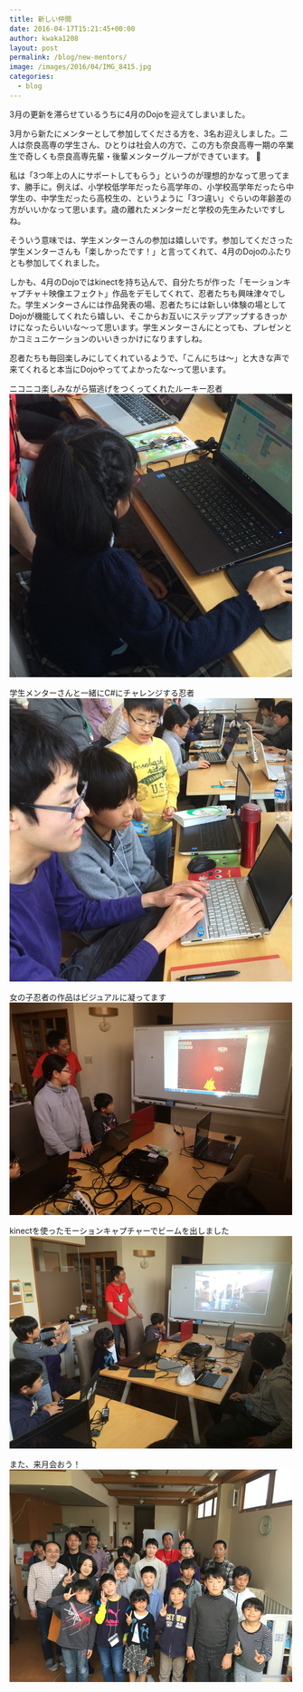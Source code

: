 ```yaml
---
title: 新しい仲間
date: 2016-04-17T15:21:45+00:00
author: kwaka1208
layout: post
permalink: /blog/new-mentors/
image: /images/2016/04/IMG_8415.jpg
categories:
  - blog
---
```

3月の更新を滞らせているうちに4月のDojoを迎えてしまいました。

3月から新たにメンターとして参加してくださる方を、3名お迎えしました。二人は奈良高専の学生さん、ひとりは社会人の方で、この方も奈良高専一期の卒業生で奇しくも奈良高専先輩・後輩メンターグループができています。 🙂

私は「3つ年上の人にサポートしてもらう」というのが理想的かなって思ってます、勝手に。例えば、小学校低学年だったら高学年の、小学校高学年だったら中学生の、中学生だったら高校生の、というように「3つ違い」ぐらいの年齢差の方がいいかなって思います。歳の離れたメンターだと学校の先生みたいですしね。

そういう意味では、学生メンターさんの参加は嬉しいです。参加してくださった学生メンターさんも「楽しかったです！」と言ってくれて、4月のDojoのふたりとも参加してくれました。

しかも、4月のDojoではkinectを持ち込んで、自分たちが作った「モーションキャプチャ＋映像エフェクト」作品をデモしてくれて、忍者たちも興味津々でした。学生メンターさんには作品発表の場、忍者たちには新しい体験の場としてDojoが機能してくれたら嬉しい、そこからお互いにステップアップするきっかけになったらいいな〜って思います。学生メンターさんにとっても、プレゼンとかコミュニケーションのいいきっかけになりますしね。

忍者たちも毎回楽しみにしてくれているようで、「こんにちは〜」と大きな声で来てくれると本当にDojoやっててよかったな〜って思います。

ニコニコ楽しみながら猫逃げをつくってくれたルーキー忍者
<img src="/images/2016/04/IMG_8523.jpg" alt="ニコニコ楽しみながら猫逃げをつくってくれたルーキー忍者" width="500" height="500"/>

学生メンターさんと一緒にC#にチャレンジする忍者
<img src="/images/2016/04/IMG_8524.jpg" alt="学生メンターさんと一緒にC#にチャレンジする忍者" width="500" height="500"/>

女の子忍者の作品はビジュアルに凝ってます
<img src="/images/2016/04/IMG_8570.jpg" alt="女の子忍者の作品はビジュアルに凝ってます" width="500" height="375" class="alignnone size-full wp-image-520" />

kinectを使ったモーションキャプチャーでビームを出しました
<img src="/images/2016/04/IMG_8575.jpg" alt="kinectを使ったモーションキャプチャーでビームを出しました" width="500" height="375" class="alignnone size-full wp-image-521" />

また、来月会おう！
<img src="/images/2016/04/IMG_3636.jpg" alt="また、来月会おう！" width="500" height="375" class="alignnone size-full wp-image-522" />
